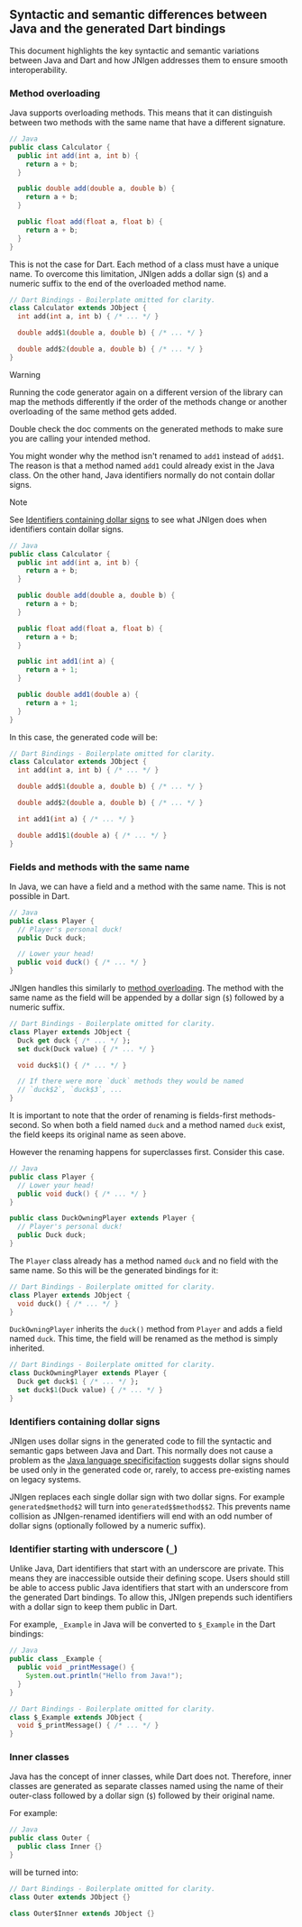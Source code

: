 ## Syntactic and semantic differences between Java and the generated Dart bindings

This document highlights the key syntactic and semantic variations between Java
and Dart and how JNIgen addresses them to ensure smooth interoperability.

### Method overloading

Java supports overloading methods. This means that it can distinguish between
two methods with the same name that have a different signature.

```java
// Java
public class Calculator {
  public int add(int a, int b) {
    return a + b;
  }

  public double add(double a, double b) {
    return a + b;
  }

  public float add(float a, float b) {
    return a + b;
  }
}
```

This is not the case for Dart. Each method of a class must have a unique name.
To overcome this limitation, JNIgen adds a dollar sign (`$`) and a numeric
suffix to the end of the overloaded method name.

```dart
// Dart Bindings - Boilerplate omitted for clarity.
class Calculator extends JObject {
  int add(int a, int b) { /* ... */ }

  double add$1(double a, double b) { /* ... */ }

  double add$2(double a, double b) { /* ... */ }
}
```

> [!WARNING]  
> Running the code generator again on a different version of the library can map
> the methods differently if the order of the methods change or another
> overloading of the same method gets added.
>
> Double check the doc comments on the generated methods to make sure you are
> calling your intended method.

You might wonder why the method isn't renamed to `add1` instead of `add$1`. The
reason is that a method named `add1` could already exist in the Java class. On
the other hand, Java identifiers normally do not contain dollar signs.

> [!NOTE]  
> See
> [Identifiers containing dollar signs](#identifiers-containing-dollar-signs) to
> see what JNIgen does when identifiers contain dollar signs.

```java
// Java
public class Calculator {
  public int add(int a, int b) {
    return a + b;
  }

  public double add(double a, double b) {
    return a + b;
  }

  public float add(float a, float b) {
    return a + b;
  }

  public int add1(int a) {
    return a + 1;
  }

  public double add1(double a) {
    return a + 1;
  }
}
```

In this case, the generated code will be:

```dart
// Dart Bindings - Boilerplate omitted for clarity.
class Calculator extends JObject {
  int add(int a, int b) { /* ... */ }

  double add$1(double a, double b) { /* ... */ }

  double add$2(double a, double b) { /* ... */ }

  int add1(int a) { /* ... */ }

  double add1$1(double a) { /* ... */ }
}
```

### Fields and methods with the same name

In Java, we can have a field and a method with the same name. This is not
possible in Dart.

```java
// Java
public class Player {
  // Player's personal duck!
  public Duck duck;

  // Lower your head!
  public void duck() { /* ... */ }
}
```

JNIgen handles this similarly to [method overloading](#method-overloading). The
method with the same name as the field will be appended by a dollar sign (`$`)
followed by a numeric suffix.

```dart
// Dart Bindings - Boilerplate omitted for clarity.
class Player extends JObject {
  Duck get duck { /* ... */ };
  set duck(Duck value) { /* ... */ }

  void duck$1() { /* ... */ }

  // If there were more `duck` methods they would be named
  // `duck$2`, `duck$3`, ...
}
```

It is important to note that the order of renaming is fields-first
methods-second. So when both a field named `duck` and a method named `duck`
exist, the field keeps its original name as seen above.

However the renaming happens for superclasses first. Consider this case.

```java
// Java
public class Player {
  // Lower your head!
  public void duck() { /* ... */ }
}

public class DuckOwningPlayer extends Player {
  // Player's personal duck!
  public Duck duck;
}
```

The `Player` class already has a method named `duck` and no field with the same
name. So this will be the generated bindings for it:

```dart
// Dart Bindings - Boilerplate omitted for clarity.
class Player extends JObject {
  void duck() { /* ... */ }
}
```

`DuckOwningPlayer` inherits the `duck()` method from `Player` and adds a field
named `duck`. This time, the field will be renamed as the method is simply
inherited.

```dart
// Dart Bindings - Boilerplate omitted for clarity.
class DuckOwningPlayer extends Player {
  Duck get duck$1 { /* ... */ };
  set duck$1(Duck value) { /* ... */ }
}
```

### Identifiers containing dollar signs

JNIgen uses dollar signs in the generated code to fill the syntactic and
semantic gaps between Java and Dart. This normally does not cause a problem as
the
[Java language specificifaction](https://docs.oracle.com/javase/specs/jls/se11/html/jls-3.html#jls-3.8)
suggests dollar signs should be used only in the generated code or, rarely, to
access pre-existing names on legacy systems.

JNIgen replaces each single dollar sign with two dollar signs. For example
`generated$method$2` will turn into `generated$$method$$2`. This prevents name
collision as JNIgen-renamed identifiers will end with an odd number of dollar
signs (optionally followed by a numeric suffix).

### Identifier starting with underscore (`_`)

Unlike Java, Dart identifiers that start with an underscore are private. This
means they are inaccessible outside their defining scope. Users should still be
able to access public Java identifiers that start with an underscore from the
generated Dart bindings. To allow this, JNIgen prepends such identifiers with a
dollar sign to keep them public in Dart.

For example, `_Example` in Java will be converted to `$_Example` in the Dart
bindings:

```java
// Java
public class _Example {
  public void _printMessage() {
    System.out.println("Hello from Java!");
  }
}
```

```dart
// Dart Bindings - Boilerplate omitted for clarity.
class $_Example extends JObject {
  void $_printMessage() { /* ... */ }
}
```

### Inner classes

Java has the concept of inner classes, while Dart does not. Therefore, inner
classes are generated as separate classes named using the name of their
outer-class followed by a dollar sign (`$`) followed by their original name.

For example:

```java
// Java
public class Outer {
  public class Inner {}
}
```

will be turned into:

```dart
// Dart Bindings - Boilerplate omitted for clarity.
class Outer extends JObject {}

class Outer$Inner extends JObject {}
```
